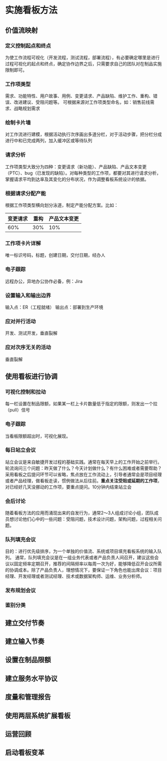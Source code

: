 # 实施看板方法
## 价值流映射
### 定义控制起点和终点
为使工作流程可视化（开发流程，测试流程，部署流程），有必要确定哪里是进行过程可视化的起点和终点，确定协作边界之后，只需要求自己的团队对在制品实施限制即可。
### 工作项类型
需求、功能特性、用户故事、用例、变更请求、产品缺陷、维护工作、重构、错误、改进建议、受阻问题等。
可根据来源对工作项类型命名，如：销售前线需求、战略规划需求
### 绘制卡片墙
对工作流进行建模，根据活动执行次序画出多道分栏，对于活动步骤，把分栏分成进行中和已完成两列，加入缓冲区或等待队列
### 请求分析
工作项类型大致分为四种：变更请求（新功能）、产品缺陷、产品文本变更（PTC）、bug（已发现的缺陷）。对每种类型的工作项，都要对其进行请求分析，掌握请求平均到达率及其变化的分布状况，作为调整看板系统设计的依据。
### 根据请求分配产能
根据工作项类型横向划分泳道，制定产能分配方案。比如：

变更请求|重构|产品文本变更
---|---|---
60%|30%|10%

### 工作项卡片详解
唯一标识号码，标题，创建日期，交付日期，经办人
### 电子跟踪
远程办公，异地办公协作必备，例：Jira
### 设置输入和输出边界
输入点：ER（工程就绪） 输出点：部署到生产环境
### 应对并行活动
开发、测试开发，垂直裂解
### 应对次序无关的活动
垂直裂解
## 使用看板进行协调
### 可视化控制和拉动
每一栏设置在制品限额，如果某一栏上卡片数量低于指定的限额，则发出一个拉（pull）信号
### 电子跟踪
当看板限额超出时，可视化展现。
### 每日站立会议
站立会议是来自敏捷开发过程的基础实践。通常在每天早上的工作开始之前举行。轮流询问三个问题：昨天做了什么？今天计划做什么？有什么困难或者需要帮助？
采用看板之后提问环节可以省略，焦点放在工作流动上，引导者通常会是项目经理或者产品经理，做看板走读，惯例做法从后往前。**重点关注受阻或延期的工作项**，对已经好几天没挪动的工作项，要重点提问。10分钟内结束站立会
### 会后讨论
随着看板方法的应用而涌现出来的自发行为，通常2～3人组成讨论小组，团队成员想讨论他们心中的一些问题：受阻问题，技术设计问题，架构问题，过程相关问题。
### 队列填充会议
目的：进行优先级排序，为一个单独的价值流、系统或项目填充看板系统的输入队列。
通常，队列填充会议是在一组业务代表或者产品负责人间召开，建议这些会议以固定频率定期召开，推荐的间隔频率以每周一次为好，能够降低召开会议所需的协调成本。除了产品负责人，理想情况下，要保证一下角色也能出席会议：项目经理、开发经理或者测试经理、技术或数据架构师、运维、业务分析师。
### 发布规划会议
### 鉴别分类
## 建立交付节奏
## 建立输入节奏
## 设置在制品限额
## 建立服务水平协议
## 度量和管理报告
## 使用两层系统扩展看板
## 运营回顾
## 启动看板变革
